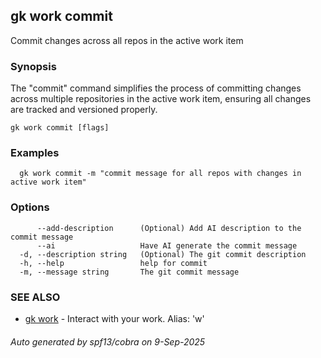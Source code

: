 ## gk work commit

Commit changes across all repos in the active work item

### Synopsis


  The "commit" command simplifies the process of committing changes across multiple repositories in the active work item, ensuring all changes are tracked and versioned properly.


```
gk work commit [flags]
```

### Examples

```
  gk work commit -m "commit message for all repos with changes in active work item"
```

### Options

```
      --add-description      (Optional) Add AI description to the commit message
      --ai                   Have AI generate the commit message
  -d, --description string   (Optional) The git commit description
  -h, --help                 help for commit
  -m, --message string       The git commit message
```

### SEE ALSO

* [gk work](gk_work.md)	 - Interact with your work. Alias: 'w'

###### Auto generated by spf13/cobra on 9-Sep-2025
